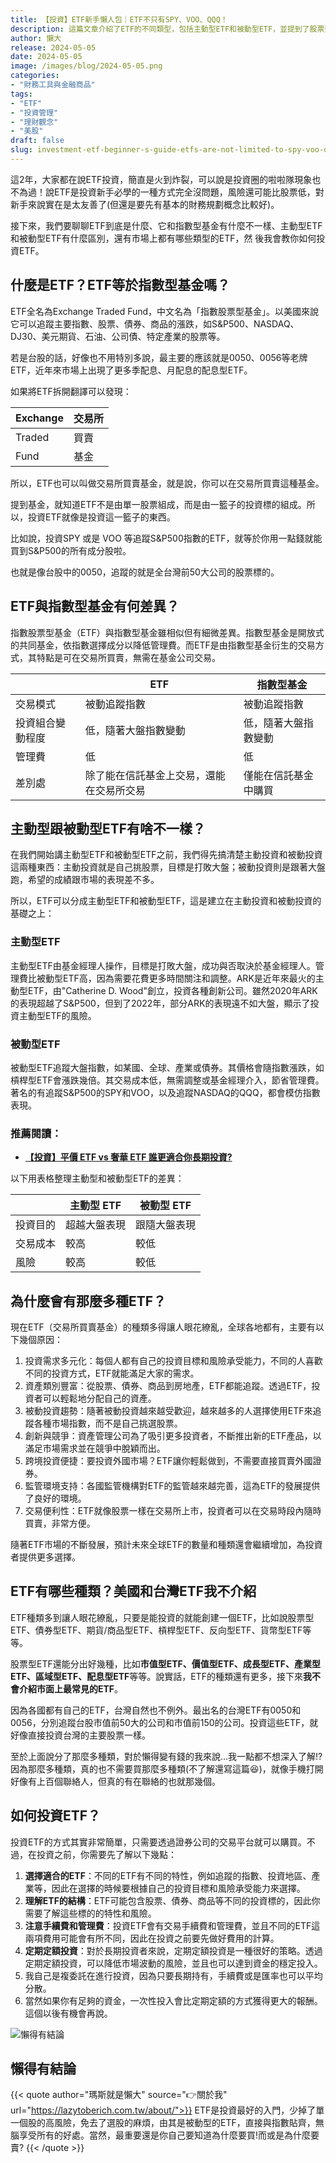 ```yaml
---
title: 【投資】ETF新手懶人包｜ETF不只有SPY、VOO、QQQ！
description: 這篇文章介紹了ETF的不同類型，包括主動型ETF和被動型ETF，並提到了股票型、債券型、期貨/商品型、槓桿型、反向型和貨幣型等不同種類的ETF。文章還提到了一些著名的ETF，如追蹤S&P500指數的SPY和VOO，以及追蹤NASDAQ表現的QQQ。最後，文章提到了如何選擇和購買ETF。
author: 懶大
release: 2024-05-05
date: 2024-05-05
image: /images/blog/2024-05-05.png
categories:
- "財務工具與金融商品"
tags:
- "ETF"
- "投資管理"
- "理財觀念"
- "美股"
draft: false
slug: investment-etf-beginner-s-guide-etfs-are-not-limited-to-spy-voo-qqq
---
```

這2年，大家都在說ETF投資，簡直是火到炸裂，可以說是投資圈的啦啦隊現象也不為過！說ETF是投資新手必學的一種方式完全沒問題，風險還可能比股票低，對新手來說實在是太友善了(但還是要先有基本的財務規劃概念比較好)。

接下來，我們要聊聊ETF到底是什麼、它和指數型基金有什麼不一樣、主動型ETF和被動型ETF有什麼區別，還有市場上都有哪些類型的ETF，然 後我會教你如何投資ETF。

## 什麼是ETF？ETF等於指數型基金嗎？

ETF全名為Exchange Traded Fund，中文名為「指數股票型基金」。以美國來說它可以追蹤主要指數、股票、債券、商品的漲跌，如S&P500、NASDAQ、DJ30、美元期貨、石油、公司債、特定產業的股票等。

若是台股的話，好像也不用特別多說，最主要的應該就是0050、0056等老牌ETF，近年來市場上出現了更多季配息、月配息的配息型ETF。

如果將ETF拆開翻譯可以發現：

| Exchange | 交易所 |
| --- | --- |
| Traded | 買賣 |
| Fund | 基金 |

所以，ETF也可以叫做交易所買賣基金，就是說，你可以在交易所買賣這種基金。

提到基金，就知道ETF不是由單一股票組成，而是由一籃子的投資標的組成。所以，投資ETF就像是投資這一籃子的東西。

比如說，投資SPY 或是 VOO 等追蹤S&P500指數的ETF，就等於你用一點錢就能買到S&P500的所有成分股啦。

也就是像台股中的0050，追蹤的就是全台灣前50大公司的股票標的。

## ETF與指數型基金有何差異？

指數股票型基金（ETF）與指數型基金雖相似但有細微差異。指數型基金是開放式的共同基金，依指數選擇成分以降低管理費。而ETF是由指數型基金衍生的交易方式，其特點是可在交易所買賣，無需在基金公司交易。

|  | ETF | 指數型基金 |
| --- | --- | --- |
| 交易模式 | 被動追蹤指數 | 被動追蹤指數 |
| 投資組合變動程度 | 低，隨著大盤指數變動 | 低，隨著大盤指數變動 |
| 管理費 | 低 | 低 |
| 差別處 | 除了能在信託基金上交易，還能在交易所交易 | 僅能在信託基金中購買 |

## 主動型跟被動型ETF有啥不一樣？

在我們開始講主動型ETF和被動型ETF之前，我們得先搞清楚主動投資和被動投資這兩種東西：主動投資就是自己挑股票，目標是打敗大盤；被動投資則是跟著大盤跑，希望的成績跟市場的表現差不多。

所以，ETF可以分成主動型ETF和被動型ETF，這是建立在主動投資和被動投資的基礎之上：

### 主動型ETF

主動型ETF由基金經理人操作，目標是打敗大盤，成功與否取決於基金經理人。管理費比被動型ETF高，因為需要花費更多時間關注和調整。ARK是近年來最火的主動型ETF，由"Catherine D. Wood"創立，投資各種創新公司。雖然2020年ARK的表現超越了S&P500，但到了2022年，部分ARK的表現遠不如大盤，顯示了投資主動型ETF的風險。

### 被動型ETF

被動型ETF追蹤大盤指數，如某國、全球、產業或債券。其價格會隨指數漲跌，如槓桿型ETF會漲跌幾倍。其交易成本低，無需調整或基金經理介入，節省管理費。著名的有追蹤S&P500的SPY和VOO，以及追蹤NASDAQ的QQQ，都會模仿指數表現。

### 推薦閱讀：

- **[【投資】平價 ETF vs 奢華 ETF 誰更適合你長期投資?](https://lazytoberich.com.tw/blog/investing-affordable-vs-luxury-etf-comparison/)**

以下用表格整理主動型和被動型ETF的差異：

|  | 主動型 ETF | 被動型 ETF |
| --- | --- | --- |
| 投資目的 | 超越大盤表現 | 跟隨大盤表現 |
| 交易成本 | 較高 | 較低 |
| 風險 | 較高 | 較低 |

## 為什麼會有那麼多種ETF？

現在ETF（交易所買賣基金）的種類多得讓人眼花繚亂，全球各地都有，主要有以下幾個原因：

1. 投資需求多元化：每個人都有自己的投資目標和風險承受能力，不同的人喜歡不同的投資方式，ETF就能滿足大家的需求。
2. 資產類別豐富：從股票、債券、商品到房地產，ETF都能追蹤。透過ETF，投資者可以輕鬆地分配自己的資產。
3. 被動投資趨勢：隨著被動投資越來越受歡迎，越來越多的人選擇使用ETF來追蹤各種市場指數，而不是自己挑選股票。
4. 創新與競爭：資產管理公司為了吸引更多投資者，不斷推出新的ETF產品，以滿足市場需求並在競爭中脫穎而出。
5. 跨境投資便捷：要投資外國市場？ETF讓你輕鬆做到，不需要直接買賣外國證券。
6. 監管環境支持：各國監管機構對ETF的監管越來越完善，這為ETF的發展提供了良好的環境。
7. 交易便利性：ETF就像股票一樣在交易所上市，投資者可以在交易時段內隨時買賣，非常方便。

隨著ETF市場的不斷發展，預計未來全球ETF的數量和種類還會繼續增加，為投資者提供更多選擇。

## ETF有哪些種類？美國和台灣ETF我不介紹

ETF種類多到讓人眼花繚亂，只要是能投資的就能創建一個ETF，比如說股票型ETF、債券型ETF、期貨/商品型ETF、槓桿型ETF、反向型ETF、貨幣型ETF等等。

股票型ETF還能分出好幾種，比如**市值型ETF、價值型ETF、成長型ETF、產業型ETF、區域型ETF、配息型ETF**等等。說實話，ETF的種類還有更多，接下來**我不會介紹市面上最常見的ETF**。

因為各國都有自己的ETF，台灣自然也不例外。最出名的台灣ETF有0050和0056，分別追蹤台股市值前50大的公司和市值前150的公司。投資這些ETF，就好像直接投資台灣的主要股票一樣。

至於上面說分了那麼多種類，對於懶得變有錢的我來說…我一點都不想深入了解!?因為那麼多種類，真的也不需要買那麼多種類(不了解還寫這篇😆)，就像手機打開好像有上百個聯絡人，但真的有在聯絡的也就那幾個。

## 如何投資ETF？

投資ETF的方式其實非常簡單，只需要透過證券公司的交易平台就可以購買。不過，在投資之前，你需要先了解以下幾點：

1. **選擇適合的ETF**：不同的ETF有不同的特性，例如追蹤的指數、投資地區、產業等，因此在選擇的時候要根據自己的投資目標和風險承受能力來選擇。
2. **理解ETF的結構**：ETF可能包含股票、債券、商品等不同的投資標的，因此你需要了解這些標的的特性和風險。
3. **注意手續費和管理費**：投資ETF會有交易手續費和管理費，並且不同的ETF這兩項費用可能會有所不同，因此在投資之前要先做好費用的計算。
4. **定期定額投資**：對於長期投資者來說，定期定額投資是一種很好的策略。透過定期定額投資，可以降低市場波動的風險，並且也可以達到資金的穩定投入。
5. 我自己是複委託在進行投資，因為只要長期持有，手續費或是匯率也可以平均分散。
6. 當然如果你有足夠的資金，一次性投入會比定期定額的方式獲得更大的報酬。這個以後有機會再說。

![懶得有結論](/images/blog/lazytobeconclude.svg)
## 懶得有結論

{{< quote author="瑪斯就是懶大" source="👉關於我" url="https://lazytoberich.com.tw/about/">}}
ETF是投資最好的入門，少掉了單一個股的高風險，免去了選股的麻煩，由其是被動型的ETF，直接與指數貼齊，無腦享受所有的好處。當然，最重要還是你自己要知道為什麼要買!而或是為什麼要賣?
{{< /quote >}}

